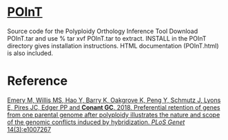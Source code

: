 # [POInT](http://conantlab.org/POInT/POInT.html)
Source code for the Polyploidy Orthology Inference Tool
Download POInT.tar and use
% tar xvf POInT.tar 
to extract.
INSTALL in the POInT directory gives installation instructions.
HTML documentation (POInT.html) is also included.


# Reference

[Emery M, Willis MS, Hao Y, Barry K, Oakgrove K, Peng Y, Schmutz J, Lyons E, Pires JC, Edger PP and **Conant GC**. 2018. Preferential retention of genes from one parental genome after polyploidy illustrates the nature and scope of the genomic conflicts induced by hybridization. *PLoS Genet* 14(3):e1007267](https://journals.plos.org/plosgenetics/article?id=10.1371/journal.pgen.1007267)
